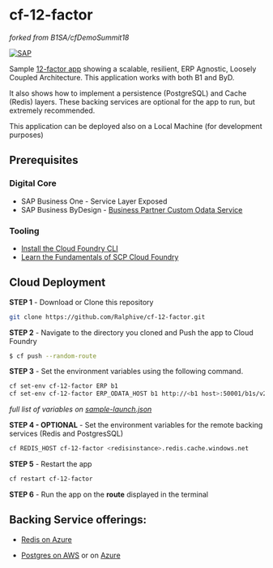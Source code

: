
  

# cf-12-factor
_forked from B1SA/cfDemoSummit18_

[![SAP](https://i.imgur.com/kkQTp3m.png)](https://cloudplatform.sap.com)

  

Sample [12-factor app](https://12factor.net/) showing a scalable, resilient, ERP Agnostic, Loosely Coupled Architecture. This application works with both B1 and ByD.

It also shows how to implement a persistence (PostgreSQL) and Cache (Redis) layers. These backing services are optional for the app to run, but extremely recommended.

This application can be deployed also on a Local Machine (for development purposes)

  

## Prerequisites
### Digital Core

* SAP Business One - Service Layer Exposed
* SAP Business ByDesign - [Business Partner Custom Odata Service](https://github.com/SAP-samples/byd-api-samples/blob/master/Custom%20OData%20Services/khbusinesspartner.xml)

### Tooling
*  [Install the Cloud Foundry CLI](https://developers.sap.com/tutorials/cp-cf-download-cli.html)
*  [Learn the Fundamentals of SCP Cloud Foundry](https://developers.sap.com/tutorials/cp-cf-fundamentals.html)

## Cloud Deployment
**STEP 1** - Download or Clone this repository
```bash
git clone https://github.com/Ralphive/cf-12-factor.git
```
**STEP 2** - Navigate to the directory you cloned and Push the app to Cloud Foundry
```bash
$ cf push --random-route
```
**STEP 3** - Set the environment variables using the following command. 
```bash
cf set-env cf-12-factor ERP b1
cf set-env cf-12-factor ERP_ODATA_HOST b1 http://<b1 host>:50001/b1s/v2
```
  _full list of variables on [sample-launch.json](sample-launch.json)_

  

**STEP 4 - OPTIONAL** - Set the environment variables for the remote backing services (Redis and PostgresSQL)
```bash
cf REDIS_HOST cf-12-factor <redisinstance>.redis.cache.windows.net
```
**STEP 5** - Restart the app
```bash
cf restart cf-12-factor
```

**STEP 6** - Run the app on the **route** displayed in the terminal

  

## Backing Service offerings:

*  [Redis on Azure](https://azure.microsoft.com/en-gb/services/cache/)

*  [Postgres on AWS](https://docs.aws.amazon.com/AmazonRDS/latest/UserGuide/CHAP_PostgreSQL.html) or on [Azure](https://azure.microsoft.com/en-gb/services/postgresql/)
